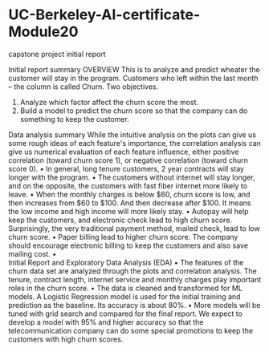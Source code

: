# UC-Berkeley-AI-certificate-Module20
capstone project initial report

Initial report summary
OVERVIEW
This is to analyze and predict wheater the customer will stay in the program. Customers who left within the last month – the column is called Churn. Two objectives.
1.	Analyze which factor affect the churn score the most.
2.	Build a model to predict the churn score so that the company can do something to keep the customer.

Data analysis summary
While the intuitive analysis on the plots can give us some rough ideas of each feature's importance, the correlation analysis can give us numerical evaluation of each feature influence, either positive correlation (toward churn score 1), or negative correlation (toward churn score 0).
•	In general, long tenure customers, 2 year contracts will stay longer with the program.
•	The customers without internet will stay longer, and on the opposite, the customers with fast fiber internet more likely to leave.
•	When the monthly charges is below $60, churn score is low, and then increases from $60 to $100. And then decrease after $100. It means the low income and high income will more likely stay.
•	Autopay will help keep the customers, and electronic check lead to high churn score. Surprisingly, the very traditional payment method, mailed check, lead to low churn score.
•	Paper billing lead to higher churn score. The company should encourage electronic billing to keep the customers and also save mailing cost.
•	
Initial Report and Exploratory Data Analysis (EDA)
•	The features of the churn data set are analyzed through the plots and correlation analysis. The tenure, contract length, internet service and monthly charges play important roles in the churn score.
•	The data is cleaned and transformed for ML models. A Logistic Regression model is used for the initial training and prediction as the baseline. Its accuracy is about 80%.
•	More models will be tuned with grid search and compared for the final report. We expect to develop a model with 95% and higher accuracy so that the telecommunication company can do some special promotions to keep the customers with high churn scores.

